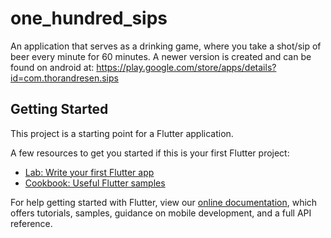 # one_hundred_sips

An application that serves as a drinking game, where you take a shot&#x2F;sip of beer every minute for 60 minutes. A newer version is created and can be found on android at: https://play.google.com/store/apps/details?id=com.thorandresen.sips

## Getting Started

This project is a starting point for a Flutter application.

A few resources to get you started if this is your first Flutter project:

- [Lab: Write your first Flutter app](https://flutter.dev/docs/get-started/codelab)
- [Cookbook: Useful Flutter samples](https://flutter.dev/docs/cookbook)

For help getting started with Flutter, view our
[online documentation](https://flutter.dev/docs), which offers tutorials,
samples, guidance on mobile development, and a full API reference.
